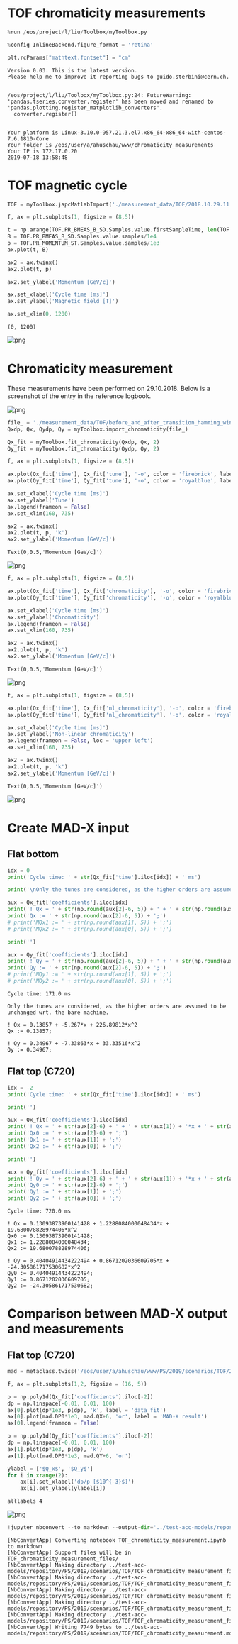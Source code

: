 
# TOF chromaticity measurements


```python
%run /eos/project/l/liu/Toolbox/myToolbox.py

%config InlineBackend.figure_format = 'retina'

plt.rcParams["mathtext.fontset"] = "cm"
```

    Version 0.03. This is the latest version.
    Please help me to improve it reporting bugs to guido.sterbini@cern.ch.


    /eos/project/l/liu/Toolbox/myToolbox.py:24: FutureWarning: 'pandas.tseries.converter.register' has been moved and renamed to 'pandas.plotting.register_matplotlib_converters'. 
      converter.register()


    Your platform is Linux-3.10.0-957.21.3.el7.x86_64-x86_64-with-centos-7.6.1810-Core
    Your folder is /eos/user/a/ahuschau/www/chromaticity_measurements
    Your IP is 172.17.0.20
    2019-07-18 13:58:48


# TOF magnetic cycle


```python
TOF = myToolbox.japcMatlabImport('./measurement_data/TOF/2018.10.29.11.17.42.760.mat')
```


```python
f, ax = plt.subplots(1, figsize = (8,5))

t = np.arange(TOF.PR_BMEAS_B_SD.Samples.value.firstSampleTime, len(TOF.PR_BMEAS_B_SD.Samples.value.samples)*TOF.PR_BMEAS_B_SD.Samples.value.samplingTrain, TOF.PR_BMEAS_B_SD.Samples.value.samplingTrain)
B = TOF.PR_BMEAS_B_SD.Samples.value.samples/1e4
p = TOF.PR_MOMENTUM_ST.Samples.value.samples/1e3
ax.plot(t, B)

ax2 = ax.twinx()
ax2.plot(t, p)

ax2.set_ylabel('Momentum [GeV/c]')

ax.set_xlabel('Cycle time [ms]')
ax.set_ylabel('Magnetic field [T]')

ax.set_xlim(0, 1200)
```




    (0, 1200)




![png](TOF_chromaticity_measurement_files/TOF_chromaticity_measurement_4_1.png)


# Chromaticity measurement

These measurements have been performed on 29.10.2018. Below is a screenshot of the entry in the reference logbook. 

![png](TOF_REF_logbook_entry.png)


```python
file_ = './measurement_data/TOF/before_and_after_transition_hamming_window.csv'
Qxdp, Qx, Qydp, Qy = myToolbox.import_chromaticity(file_)
```


```python
Qx_fit = myToolbox.fit_chromaticity(Qxdp, Qx, 2)
Qy_fit = myToolbox.fit_chromaticity(Qydp, Qy, 2)
```


```python
f, ax = plt.subplots(1, figsize = (8,5))

ax.plot(Qx_fit['time'], Qx_fit['tune'], '-o', color = 'firebrick', label = '$Q_x$')
ax.plot(Qy_fit['time'], Qy_fit['tune'], '-o', color = 'royalblue', label = '$Q_y$')

ax.set_xlabel('Cycle time [ms]')
ax.set_ylabel('Tune')
ax.legend(frameon = False)
ax.set_xlim(160, 735)

ax2 = ax.twinx()
ax2.plot(t, p, 'k')
ax2.set_ylabel('Momentum [GeV/c]')
```




    Text(0,0.5,'Momentum [GeV/c]')




![png](TOF_chromaticity_measurement_files/TOF_chromaticity_measurement_10_1.png)



```python
f, ax = plt.subplots(1, figsize = (8,5))

ax.plot(Qx_fit['time'], Qx_fit['chromaticity'], '-o', color = 'firebrick', label = '$Q_x^\prime$')
ax.plot(Qy_fit['time'], Qy_fit['chromaticity'], '-o', color = 'royalblue', label = '$Q_y^\prime$')

ax.set_xlabel('Cycle time [ms]')
ax.set_ylabel('Chromaticity')
ax.legend(frameon = False)
ax.set_xlim(160, 735)

ax2 = ax.twinx()
ax2.plot(t, p, 'k')
ax2.set_ylabel('Momentum [GeV/c]')
```




    Text(0,0.5,'Momentum [GeV/c]')




![png](TOF_chromaticity_measurement_files/TOF_chromaticity_measurement_11_1.png)



```python
f, ax = plt.subplots(1, figsize = (8,5))

ax.plot(Qx_fit['time'], Qx_fit['nl_chromaticity'], '-o', color = 'firebrick', label = '$Q_x^{\prime\prime}$')
ax.plot(Qy_fit['time'], Qy_fit['nl_chromaticity'], '-o', color = 'royalblue', label = '$Q_y^{\prime\prime}$')

ax.set_xlabel('Cycle time [ms]')
ax.set_ylabel('Non-linear chromaticity')
ax.legend(frameon = False, loc = 'upper left')
ax.set_xlim(160, 735)

ax2 = ax.twinx()
ax2.plot(t, p, 'k')
ax2.set_ylabel('Momentum [GeV/c]')
```




    Text(0,0.5,'Momentum [GeV/c]')




![png](TOF_chromaticity_measurement_files/TOF_chromaticity_measurement_12_1.png)


# Create MAD-X input

## Flat bottom


```python
idx = 0
print('Cycle time: ' + str(Qx_fit['time'].iloc[idx]) + ' ms') 

print('\nOnly the tunes are considered, as the higher orders are assumed to be unchanged wrt. the bare machine.\n')

aux = Qx_fit['coefficients'].iloc[idx]
print('! Qx = ' + str(np.round(aux[2]-6, 5)) + ' + ' + str(np.round(aux[1], 5)) + '*x + ' + str(np.round(aux[0], 5)) + '*x^2')
print('Qx := ' + str(np.round(aux[2]-6, 5)) + ';')
# print('MQx1 := ' + str(np.round(aux[1], 5)) + ';')
# print('MQx2 := ' + str(np.round(aux[0], 5)) + ';')

print('')

aux = Qy_fit['coefficients'].iloc[idx]
print('! Qy = ' + str(np.round(aux[2]-6, 5)) + ' + ' + str(np.round(aux[1], 5)) + '*x + ' + str(np.round(aux[0], 5)) + '*x^2')
print('Qy := ' + str(np.round(aux[2]-6, 5)) + ';')
# print('MQy1 := ' + str(np.round(aux[1], 5)) + ';')
# print('MQy2 := ' + str(np.round(aux[0], 5)) + ';')
```

    Cycle time: 171.0 ms
    
    Only the tunes are considered, as the higher orders are assumed to be unchanged wrt. the bare machine.
    
    ! Qx = 0.13857 + -5.267*x + 226.89812*x^2
    Qx := 0.13857;
    
    ! Qy = 0.34967 + -7.33863*x + 33.33516*x^2
    Qy := 0.34967;


## Flat top (C720)


```python
idx = -2
print('Cycle time: ' + str(Qx_fit['time'].iloc[idx]) + ' ms') 

print('')

aux = Qx_fit['coefficients'].iloc[idx]
print('! Qx = ' + str(aux[2]-6) + ' + ' + str(aux[1]) + '*x + ' + str(aux[0]) + '*x^2')
print('Qx0 := ' + str(aux[2]-6) + ';')
print('Qx1 := ' + str(aux[1]) + ';')
print('Qx2 := ' + str(aux[0]) + ';')

print('')

aux = Qy_fit['coefficients'].iloc[idx]
print('! Qy = ' + str(aux[2]-6) + ' + ' + str(aux[1]) + '*x + ' + str(aux[0]) + '*x^2')
print('Qy0 := ' + str(aux[2]-6) + ';')
print('Qy1 := ' + str(aux[1]) + ';')
print('Qy2 := ' + str(aux[0]) + ';')
```

    Cycle time: 720.0 ms
    
    ! Qx = 0.13093873900141428 + 1.2288084000048434*x + 19.680078828974406*x^2
    Qx0 := 0.13093873900141428;
    Qx1 := 1.2288084000048434;
    Qx2 := 19.680078828974406;
    
    ! Qy = 0.40404914434222494 + 0.8671202036609705*x + -24.305861717530682*x^2
    Qy0 := 0.40404914434222494;
    Qy1 := 0.8671202036609705;
    Qy2 := -24.305861717530682;


# Comparison between MAD-X output and measurements

## Flat top (C720)


```python
mad = metaclass.twiss('/eos/user/a/ahuschau/www/PS/2019/scenarios/TOF/2_flat_top/PS_FT_TOF_chromaticity_summary.out')

f, ax = plt.subplots(1,2, figsize = (16, 5))

p = np.poly1d(Qx_fit['coefficients'].iloc[-2])
dp = np.linspace(-0.01, 0.01, 100)
ax[0].plot(dp*1e3, p(dp), 'k', label = 'data fit')
ax[0].plot(mad.DP0*1e3, mad.QX+6, 'or', label = 'MAD-X result')
ax[0].legend(frameon = False)

p = np.poly1d(Qy_fit['coefficients'].iloc[-2])
dp = np.linspace(-0.01, 0.01, 100)
ax[1].plot(dp*1e3, p(dp), 'k')
ax[1].plot(mad.DP0*1e3, mad.QY+6, 'or')

ylabel = ['$Q_x$', '$Q_y$']
for i in xrange(2):
    ax[i].set_xlabel('dp/p [$10^{-3}$]')
    ax[i].set_ylabel(ylabel[i])
```

    alllabels 4



![png](TOF_chromaticity_measurement_files/TOF_chromaticity_measurement_20_1.png)



```python
!jupyter nbconvert --to markdown --output-dir='../test-acc-models/repository/PS/2019/scenarios/TOF/' TOF_chromaticity_measurement.ipynb
```

    [NbConvertApp] Converting notebook TOF_chromaticity_measurement.ipynb to markdown
    [NbConvertApp] Support files will be in TOF_chromaticity_measurement_files/
    [NbConvertApp] Making directory ../test-acc-models/repository/PS/2019/scenarios/TOF/TOF_chromaticity_measurement_files
    [NbConvertApp] Making directory ../test-acc-models/repository/PS/2019/scenarios/TOF/TOF_chromaticity_measurement_files
    [NbConvertApp] Making directory ../test-acc-models/repository/PS/2019/scenarios/TOF/TOF_chromaticity_measurement_files
    [NbConvertApp] Making directory ../test-acc-models/repository/PS/2019/scenarios/TOF/TOF_chromaticity_measurement_files
    [NbConvertApp] Making directory ../test-acc-models/repository/PS/2019/scenarios/TOF/TOF_chromaticity_measurement_files
    [NbConvertApp] Writing 7749 bytes to ../test-acc-models/repository/PS/2019/scenarios/TOF/TOF_chromaticity_measurement.md

